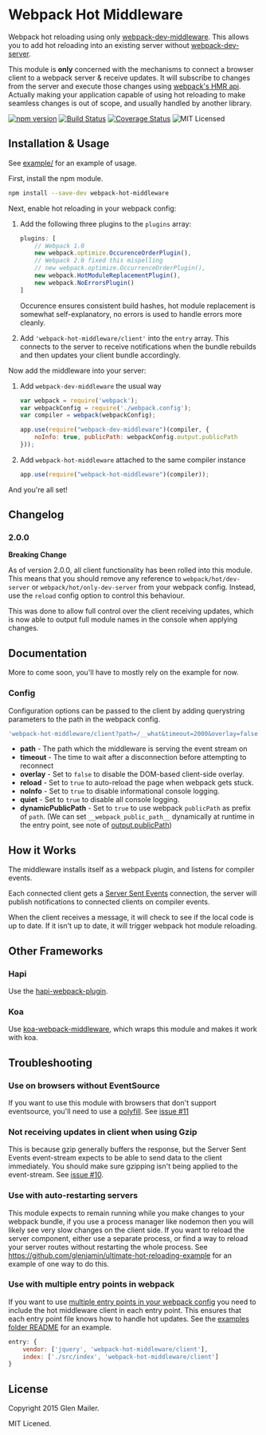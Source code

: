 # Webpack Hot Middleware

Webpack hot reloading using only [webpack-dev-middleware](http://webpack.github.io/docs/webpack-dev-middleware.html). This allows you to add hot reloading into an existing server without [webpack-dev-server](http://webpack.github.io/docs/webpack-dev-server.html).

This module is **only** concerned with the mechanisms to connect a browser client to a webpack server & receive updates. It will subscribe to changes from the server and execute those changes using [webpack's HMR api](http://webpack.github.io/docs/hot-module-replacement-with-webpack.html). Actually making your application capable of using hot reloading to make seamless changes is out of scope, and usually handled by another library.

[![npm version](https://img.shields.io/npm/v/webpack-hot-middleware.svg)](https://www.npmjs.com/package/webpack-hot-middleware) [![Build Status](https://img.shields.io/travis/glenjamin/webpack-hot-middleware/master.svg)](https://travis-ci.org/glenjamin/webpack-hot-middleware) [![Coverage Status](https://coveralls.io/repos/glenjamin/webpack-hot-middleware/badge.svg?branch=master)](https://coveralls.io/r/glenjamin/webpack-hot-middleware?branch=master) ![MIT Licensed](https://img.shields.io/npm/l/webpack-hot-middleware.svg)

## Installation & Usage

See [example/](./example/) for an example of usage.

First, install the npm module.

```sh
npm install --save-dev webpack-hot-middleware
```

Next, enable hot reloading in your webpack config:

 1. Add the following three plugins to the `plugins` array:
    ```js
    plugins: [
        // Webpack 1.0
        new webpack.optimize.OccurenceOrderPlugin(),
        // Webpack 2.0 fixed this mispelling
        // new webpack.optimize.OccurrenceOrderPlugin(),
        new webpack.HotModuleReplacementPlugin(),
        new webpack.NoErrorsPlugin()
    ]
    ```

    Occurence ensures consistent build hashes, hot module replacement is
    somewhat self-explanatory, no errors is used to handle errors more cleanly.

 3. Add `'webpack-hot-middleware/client'` into the `entry` array.
    This connects to the server to receive notifications when the bundle
    rebuilds and then updates your client bundle accordingly.

Now add the middleware into your server:

 1. Add `webpack-dev-middleware` the usual way
    ```js
    var webpack = require('webpack');
    var webpackConfig = require('./webpack.config');
    var compiler = webpack(webpackConfig);

    app.use(require("webpack-dev-middleware")(compiler, {
        noInfo: true, publicPath: webpackConfig.output.publicPath
    }));
    ```

 2. Add `webpack-hot-middleware` attached to the same compiler instance
    ```js
    app.use(require("webpack-hot-middleware")(compiler));
    ```

And you're all set!

## Changelog

### 2.0.0

**Breaking Change**

As of version 2.0.0, all client functionality has been rolled into this module. This means that you should remove any reference to `webpack/hot/dev-server` or `webpack/hot/only-dev-server` from your webpack config. Instead, use the `reload` config option to control this behaviour.

This was done to allow full control over the client receiving updates, which is now able to output full module names in the console when applying changes.

## Documentation

More to come soon, you'll have to mostly rely on the example for now.

### Config

Configuration options can be passed to the client by adding querystring parameters to the path in the webpack config.

```js
'webpack-hot-middleware/client?path=/__what&timeout=2000&overlay=false'
```

* **path** - The path which the middleware is serving the event stream on
* **timeout** - The time to wait after a disconnection before attempting to reconnect
* **overlay** - Set to `false` to disable the DOM-based client-side overlay.
* **reload** - Set to `true` to auto-reload the page when webpack gets stuck.
* **noInfo** - Set to `true` to disable informational console logging.
* **quiet** - Set to `true` to disable all console logging.
* **dynamicPublicPath** - Set to `true` to use webpack `publicPath` as prefix of `path`. (We can set `__webpack_public_path__` dynamically at runtime in the entry point, see note of [output.publicPath](https://webpack.github.io/docs/configuration.html#output-publicpath))

## How it Works

The middleware installs itself as a webpack plugin, and listens for compiler events.

Each connected client gets a [Server Sent Events](http://www.html5rocks.com/en/tutorials/eventsource/basics/) connection, the server will publish notifications to connected clients on compiler events.

When the client receives a message, it will check to see if the local code is up to date. If it isn't up to date, it will trigger webpack hot module reloading.

## Other Frameworks

### Hapi

Use the [hapi-webpack-plugin](https://www.npmjs.com/package/hapi-webpack-plugin).

### Koa

Use [koa-webpack-middleware](https://www.npmjs.com/package/koa-webpack-middleware), which wraps this module and makes it work with koa.

## Troubleshooting

### Use on browsers without EventSource

If you want to use this module with browsers that don't support eventsource, you'll need to use a [polyfill](https://libraries.io/search?platforms=NPM&q=eventsource+polyfill). See [issue #11](https://github.com/glenjamin/webpack-hot-middleware/issues/11)

### Not receiving updates in client when using Gzip

This is because gzip generally buffers the response, but the Server Sent Events event-stream expects to be able to send data to the client immediately. You should make sure gzipping isn't being applied to the event-stream. See [issue #10](https://github.com/glenjamin/webpack-hot-middleware/issues/10).

### Use with auto-restarting servers

This module expects to remain running while you make changes to your webpack bundle, if you use a process manager like nodemon then you will likely see very slow changes on the client side. If you want to reload the server component, either use a separate process, or find a way to reload your server routes without restarting the whole process. See https://github.com/glenjamin/ultimate-hot-reloading-example for an example of one way to do this.

### Use with multiple entry points in webpack

If you want to use [multiple entry points in your webpack config](https://webpack.github.io/docs/multiple-entry-points.html) you need to include the hot middleware client in each entry point. This ensures that each entry point file knows how to handle hot updates. See the [examples folder README](example/README.md) for an example.

```js
entry: {
    vendor: ['jquery', 'webpack-hot-middleware/client'],
    index: ['./src/index', 'webpack-hot-middleware/client']
}
```

## License

Copyright 2015 Glen Mailer.

MIT Licened.
